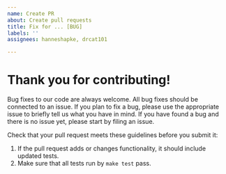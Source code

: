 ```yaml
---
name: Create PR
about: Create pull requests
title: Fix for ... [BUG]
labels: ''
assignees: hanneshapke, drcat101

---
```


# Thank you for contributing!

Bug fixes to our code are always welcome. All bug fixes should be connected to an issue.
If you plan to fix a bug, please use the appropriate issue to briefly tell us what you have
in mind. If you have found a bug and there is no issue yet, please start by filing an issue.

Check that your pull request meets these guidelines before you submit it:

1. If the pull request adds or changes functionality, it should include updated tests.
2. Make sure that all tests run by ``make test`` pass.
